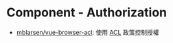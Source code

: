 # Component - Authorization

* [mblarsen/vue-browser-acl](https://github.com/mblarsen/vue-browser-acl): 使用 [ACL](https://zh.wikipedia.org/wiki/%E5%AD%98%E5%8F%96%E6%8E%A7%E5%88%B6%E4%B8%B2%E5%88%97) 政策控制授權
